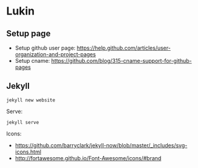 Lukin
=====

Setup page
-----------
* Setup github user page: https://help.github.com/articles/user-organization-and-project-pages
* Setup cname: https://github.com/blog/315-cname-support-for-github-pages

Jekyll
------
```
jekyll new website
```

Serve:
```
jekyll serve
```

Icons:
* https://github.com/barryclark/jekyll-now/blob/master/_includes/svg-icons.html
* http://fortawesome.github.io/Font-Awesome/icons/#brand
